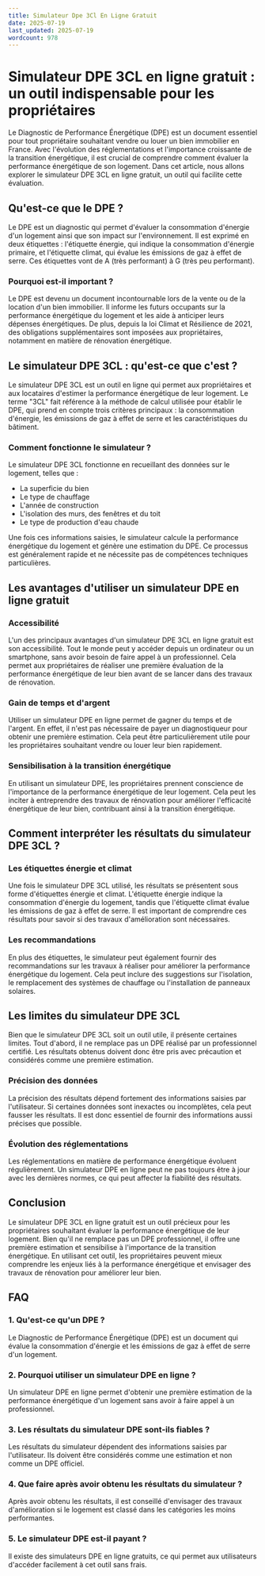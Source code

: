 ```yaml
---
title: Simulateur Dpe 3Cl En Ligne Gratuit
date: 2025-07-19
last_updated: 2025-07-19
wordcount: 978
---
```


# Simulateur DPE 3CL en ligne gratuit : un outil indispensable pour les propriétaires

Le Diagnostic de Performance Énergétique (DPE) est un document essentiel pour tout propriétaire souhaitant vendre ou louer un bien immobilier en France. Avec l'évolution des réglementations et l'importance croissante de la transition énergétique, il est crucial de comprendre comment évaluer la performance énergétique de son logement. Dans cet article, nous allons explorer le simulateur DPE 3CL en ligne gratuit, un outil qui facilite cette évaluation.

## Qu'est-ce que le DPE ?

Le DPE est un diagnostic qui permet d'évaluer la consommation d'énergie d'un logement ainsi que son impact sur l'environnement. Il est exprimé en deux étiquettes : l'étiquette énergie, qui indique la consommation d'énergie primaire, et l'étiquette climat, qui évalue les émissions de gaz à effet de serre. Ces étiquettes vont de A (très performant) à G (très peu performant).

### Pourquoi est-il important ?

Le DPE est devenu un document incontournable lors de la vente ou de la location d'un bien immobilier. Il informe les futurs occupants sur la performance énergétique du logement et les aide à anticiper leurs dépenses énergétiques. De plus, depuis la loi Climat et Résilience de 2021, des obligations supplémentaires sont imposées aux propriétaires, notamment en matière de rénovation énergétique.

## Le simulateur DPE 3CL : qu'est-ce que c'est ?

Le simulateur DPE 3CL est un outil en ligne qui permet aux propriétaires et aux locataires d'estimer la performance énergétique de leur logement. Le terme "3CL" fait référence à la méthode de calcul utilisée pour établir le DPE, qui prend en compte trois critères principaux : la consommation d'énergie, les émissions de gaz à effet de serre et les caractéristiques du bâtiment.

### Comment fonctionne le simulateur ?

Le simulateur DPE 3CL fonctionne en recueillant des données sur le logement, telles que :

- La superficie du bien
- Le type de chauffage
- L'année de construction
- L'isolation des murs, des fenêtres et du toit
- Le type de production d'eau chaude

Une fois ces informations saisies, le simulateur calcule la performance énergétique du logement et génère une estimation du DPE. Ce processus est généralement rapide et ne nécessite pas de compétences techniques particulières.

## Les avantages d'utiliser un simulateur DPE en ligne gratuit

### Accessibilité

L'un des principaux avantages d'un simulateur DPE 3CL en ligne gratuit est son accessibilité. Tout le monde peut y accéder depuis un ordinateur ou un smartphone, sans avoir besoin de faire appel à un professionnel. Cela permet aux propriétaires de réaliser une première évaluation de la performance énergétique de leur bien avant de se lancer dans des travaux de rénovation.

### Gain de temps et d'argent

Utiliser un simulateur DPE en ligne permet de gagner du temps et de l'argent. En effet, il n'est pas nécessaire de payer un diagnostiqueur pour obtenir une première estimation. Cela peut être particulièrement utile pour les propriétaires souhaitant vendre ou louer leur bien rapidement.

### Sensibilisation à la transition énergétique

En utilisant un simulateur DPE, les propriétaires prennent conscience de l'importance de la performance énergétique de leur logement. Cela peut les inciter à entreprendre des travaux de rénovation pour améliorer l'efficacité énergétique de leur bien, contribuant ainsi à la transition énergétique.

## Comment interpréter les résultats du simulateur DPE 3CL ?

### Les étiquettes énergie et climat

Une fois le simulateur DPE 3CL utilisé, les résultats se présentent sous forme d'étiquettes énergie et climat. L'étiquette énergie indique la consommation d'énergie du logement, tandis que l'étiquette climat évalue les émissions de gaz à effet de serre. Il est important de comprendre ces résultats pour savoir si des travaux d'amélioration sont nécessaires.

### Les recommandations

En plus des étiquettes, le simulateur peut également fournir des recommandations sur les travaux à réaliser pour améliorer la performance énergétique du logement. Cela peut inclure des suggestions sur l'isolation, le remplacement des systèmes de chauffage ou l'installation de panneaux solaires.

## Les limites du simulateur DPE 3CL

Bien que le simulateur DPE 3CL soit un outil utile, il présente certaines limites. Tout d'abord, il ne remplace pas un DPE réalisé par un professionnel certifié. Les résultats obtenus doivent donc être pris avec précaution et considérés comme une première estimation.

### Précision des données

La précision des résultats dépend fortement des informations saisies par l'utilisateur. Si certaines données sont inexactes ou incomplètes, cela peut fausser les résultats. Il est donc essentiel de fournir des informations aussi précises que possible.

### Évolution des réglementations

Les réglementations en matière de performance énergétique évoluent régulièrement. Un simulateur DPE en ligne peut ne pas toujours être à jour avec les dernières normes, ce qui peut affecter la fiabilité des résultats.

## Conclusion

Le simulateur DPE 3CL en ligne gratuit est un outil précieux pour les propriétaires souhaitant évaluer la performance énergétique de leur logement. Bien qu'il ne remplace pas un DPE professionnel, il offre une première estimation et sensibilise à l'importance de la transition énergétique. En utilisant cet outil, les propriétaires peuvent mieux comprendre les enjeux liés à la performance énergétique et envisager des travaux de rénovation pour améliorer leur bien.

## FAQ

### 1. Qu'est-ce qu'un DPE ?

Le Diagnostic de Performance Énergétique (DPE) est un document qui évalue la consommation d'énergie et les émissions de gaz à effet de serre d'un logement.

### 2. Pourquoi utiliser un simulateur DPE en ligne ?

Un simulateur DPE en ligne permet d'obtenir une première estimation de la performance énergétique d'un logement sans avoir à faire appel à un professionnel.

### 3. Les résultats du simulateur DPE sont-ils fiables ?

Les résultats du simulateur dépendent des informations saisies par l'utilisateur. Ils doivent être considérés comme une estimation et non comme un DPE officiel.

### 4. Que faire après avoir obtenu les résultats du simulateur ?

Après avoir obtenu les résultats, il est conseillé d'envisager des travaux d'amélioration si le logement est classé dans les catégories les moins performantes.

### 5. Le simulateur DPE est-il payant ?

Il existe des simulateurs DPE en ligne gratuits, ce qui permet aux utilisateurs d'accéder facilement à cet outil sans frais.